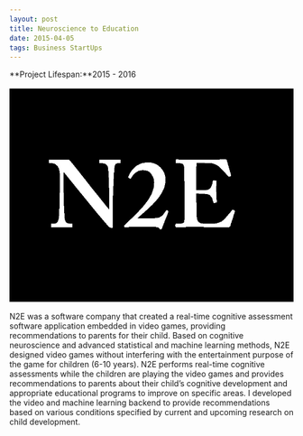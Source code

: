 ```yaml
---
layout: post
title: Neuroscience to Education
date: 2015-04-05
tags: Business StartUps
---
```

**Project Lifespan\:**2015 - 2016  
<br>
![N2E](../../../assets/img/projects/business/N2E.jpg)

N2E was a software company that created a real-time cognitive assessment software application embedded in video games, providing recommendations to parents for their child.  Based on cognitive neuroscience and advanced statistical and machine learning methods, N2E designed video games without interfering with the entertainment purpose of the game for children (6-10 years). N2E performs real-time cognitive assessments while the children are playing the video games and provides recommendations to parents about their child’s cognitive development and appropriate educational programs to improve on specific areas. I developed the video and machine learning backend to provide recommendations based on various conditions specified by current and upcoming research on child development. 
